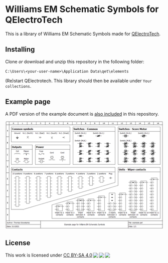 # Williams EM Schematic Symbols for QElectroTech

This is a library of Williams EM Schematic Symbols made for [QElectroTech](https://qelectrotech.org/).

## Installing

Clone _or_ download and unzip this repository in the following folder:

```
C:\Users\<your-user-name>\Application Data\qet\elements
```

(Re)start QElectrotech. This library should then be available under `Your collections`.

## Example page

A PDF version of the example document is [also included](./example.pdf) in this repository.

![Example page](./example.png)

## License

This work is licensed under <a href="http://creativecommons.org/licenses/by-sa/4.0/?ref=chooser-v1" target="_blank" rel="license noopener noreferrer" style="display:inline-block;">CC BY-SA 4.0<img style="height:22px!important;margin-left:3px;vertical-align:text-bottom;" src="https://mirrors.creativecommons.org/presskit/icons/cc.svg?ref=chooser-v1"><img style="height:22px!important;margin-left:3px;vertical-align:text-bottom;" src="https://mirrors.creativecommons.org/presskit/icons/by.svg?ref=chooser-v1"><img style="height:22px!important;margin-left:3px;vertical-align:text-bottom;" src="https://mirrors.creativecommons.org/presskit/icons/sa.svg?ref=chooser-v1"></a>

